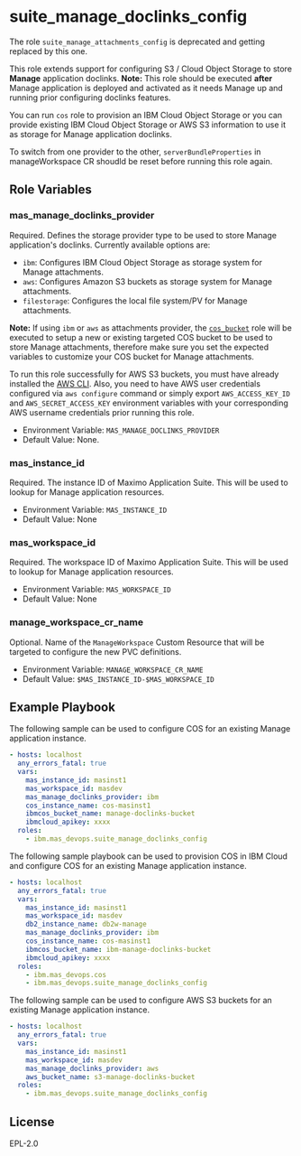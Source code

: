 suite_manage_doclinks_config
===
The role `suite_manage_attachments_config` is deprecated and getting replaced by this one.

This role extends support for configuring S3 / Cloud Object Storage to store **Manage** application doclinks.
**Note:** This role should be executed **after** Manage application is deployed and activated as it needs Manage up and running prior configuring doclinks features.

You can run `cos` role to provision an IBM Cloud Object Storage or you can provide existing IBM Cloud Object Storage or AWS S3 information to use it as storage for Manage application doclinks.

To switch from one provider to the other, `serverBundleProperties` in manageWorkspace CR shoudld be reset before running this role again.

Role Variables
--------------
### mas_manage_doclinks_provider
Required. Defines the storage provider type to be used to store Manage application's doclinks.
Currently available options are:

  - `ibm`: Configures IBM Cloud Object Storage as storage system for Manage attachments. 
  - `aws`: Configures Amazon S3 buckets as storage system for Manage attachments.
  - `filestorage`: Configures the local file system/PV for Manage attachments.
  
  **Note:** If using `ibm` or `aws` as attachments provider, the [`cos_bucket`](../roles/cos_bucket.md) role will be executed to setup a new or existing targeted COS bucket to be used to store Manage attachments, therefore make sure you set the expected variables to customize your COS bucket for Manage attachments.

To run this role successfully for AWS S3 buckets, you must have already installed the [AWS CLI](https://docs.aws.amazon.com/cli/latest/userguide/getting-started-install.html).
Also, you need to have AWS user credentials configured via `aws configure` command or simply export `AWS_ACCESS_KEY_ID` and `AWS_SECRET_ACCESS_KEY` environment variables with your corresponding AWS username credentials prior running this role.

- Environment Variable: `MAS_MANAGE_DOCLINKS_PROVIDER`
- Default Value: None.

### mas_instance_id
Required. The instance ID of Maximo Application Suite. This will be used to lookup for Manage application resources.

- Environment Variable: `MAS_INSTANCE_ID`
- Default Value: None

### mas_workspace_id
Required. The workspace ID of Maximo Application Suite. This will be used to lookup for Manage application resources.

- Environment Variable: `MAS_WORKSPACE_ID`
- Default Value: None

### manage_workspace_cr_name
Optional. Name of the `ManageWorkspace` Custom Resource that will be targeted to configure the new PVC definitions.

- Environment Variable: `MANAGE_WORKSPACE_CR_NAME`
- Default Value: `$MAS_INSTANCE_ID-$MAS_WORKSPACE_ID`

Example Playbook
----------------
The following sample can be used to configure COS for an existing Manage application instance.

```yaml
- hosts: localhost
  any_errors_fatal: true
  vars:
    mas_instance_id: masinst1
    mas_workspace_id: masdev
    mas_manage_doclinks_provider: ibm
    cos_instance_name: cos-masinst1
    ibmcos_bucket_name: manage-doclinks-bucket
    ibmcloud_apikey: xxxx
  roles:
    - ibm.mas_devops.suite_manage_doclinks_config
```

The following sample playbook can be used to provision COS in IBM Cloud and configure COS for an existing Manage application instance.

```yaml
- hosts: localhost
  any_errors_fatal: true
  vars:
    mas_instance_id: masinst1
    mas_workspace_id: masdev
    db2_instance_name: db2w-manage
    mas_manage_doclinks_provider: ibm
    cos_instance_name: cos-masinst1
    ibmcos_bucket_name: ibm-manage-doclinks-bucket
    ibmcloud_apikey: xxxx
  roles:
    - ibm.mas_devops.cos
    - ibm.mas_devops.suite_manage_doclinks_config
```

The following sample can be used to configure AWS S3 buckets for an existing Manage application instance.

```yaml
- hosts: localhost
  any_errors_fatal: true
  vars:
    mas_instance_id: masinst1
    mas_workspace_id: masdev
    mas_manage_doclinks_provider: aws
    aws_bucket_name: s3-manage-doclinks-bucket
  roles:
    - ibm.mas_devops.suite_manage_doclinks_config
```

License
-------

EPL-2.0
